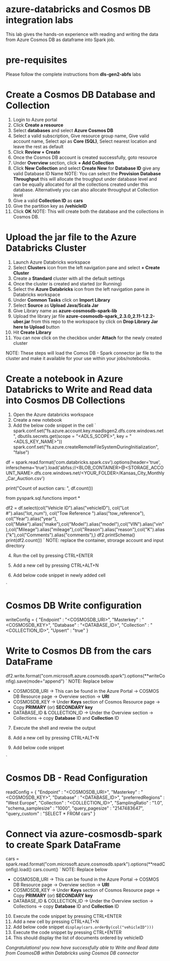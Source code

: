 # azure-databricks and Cosmos DB integration labs
This lab gives the hands-on experience with reading and writing the data from Azure Cosmos DB as dataframe into Spark job.

# pre-requisites
Please follow the complete instructions from **dls-gen2-abfs** labs

# Create a Cosmos DB Database and Collection

1. Login to Azure portal
2. Click **Create a resource**
3. Select **databases** and select **Azure Cosmos DB**
4. Select a valid subscription, Give resource group name, Give valid account name, Select api as **Core (SQL)**, Select nearest location and leave the rest as default
5. Click **Review + Create**
6. Once the Cosmos DB account is created successfully, goto resource
7. Under **Overview** section, click **+ Add Collection**
8. Click **New Collection** and select **Create New** for **Database ID** give any valid Database ID Name
NOTE: You can select the **Provision Database Throughput** this will allocate the troughput under database level and can be equally allocated for all the collections created under this database. 
Alternatively you can also allocate throughput at Collection level
9. Give a valid **Collection ID** as **cars**
10. Give the partition key as **/vehicleID**
11. Click **OK** 
NOTE: This will create both the database and the collections in Cosmos DB.

# Upload the jar file to the Azure Databricks Cluster

1. Launch Azure Databricks workspace
2. Select **Clusters** icon from the left navigation pane and select **+ Create Cluster**
3. Create a **Standard** cluster with all the default settings
4. Once the cluster is created and started (or Running)
5. Select the **Azure Databricks** icon from the left navigation pane in Databricks workspace
6. Under **Common Tasks** click on **Import Library**
7. Select **Source** as **Upload Java/Scala Jar** 
8. Give Library name as **azure-cosmosdb-spark-lib**
9. Upload the library jar file **azure-cosmosdb-spark_2.3.0_2.11-1.2.2-uber.jar** from this repo to the workspace by click on **Drop Library Jar here to Upload** button
10. Hit **Create Library** 
11. You can now click on the checkbox under **Attach** for the newly created cluster 

NOTE: These steps will load the Comos DB - Spark connector jar file to the cluster and make it available for your use within your jobs/notebooks. 

# Create a notebook in Azure Databricks to Write and Read data into Cosmos DB Collections

1. Open the Azure databricks workspace
2. Create a new notebook
3. Add the below code snippet in the cell
`
spark.conf.set("fs.azure.account.key.maadlsgen2.dfs.core.windows.net", dbutils.secrets.get(scope = "<ADLS_SCOPE>", key = "<ADLS_KEY_NAME>"))
spark.conf.set("fs.azure.createRemoteFileSystemDuringInitialization", "false")

df = spark.read.format('com.databricks.spark.csv').options(header='true', inferschema='true').load('abfss://<BLOB_CONTAINER>@<STORAGE_ACCOUNT_NAME>.dfs.core.windows.net/<YOUR_FOLDER>/Kansas_City_Monthly_Car_Auction.csv')

print("Count of auction cars: ", df.count())

from pyspark.sql.functions import *

df2 = df.select(col("Vehicle ID").alias("vehicleID"), col("Lot #").alias("lot_num"), col("Tow Reference ").alias("tow_reference"), col("Year").alias("year"), col("Make").alias("make"),col("Model").alias("model"),col("VIN").alias("vin"),col("Mileage").alias("mileage"),col("Reason").alias("reason"),col("K").alias("k"),col("Comments").alias("comments"),)
df2.printSchema()
print(df2.count())
`
NOTE: replace the container, strorage account and input directory

4. Run the cell by pressing CTRL+ENTER

5. Add a new cell by pressing CTRL+ALT+N
6. Add below code snippet in newly added cell

`
# Cosmos DB Write configuration
writeConfig = {
 "Endpoint" : "<COSMOSDB_URI>",
 "Masterkey" : "<COSMOSDB_KEY>",
 "Database" : "<DATABASE_ID>",
 "Collection" : "<COLLECTION_ID>",
 "Upsert" : "true"
}

# Write to Cosmos DB from the cars DataFrame
df2.write.format("com.microsoft.azure.cosmosdb.spark").options(**writeConfig).save(mode="append")
`
NOTE: Replace below
  * COSMOSDB_URI -> This can be found in the Azure Portal -> COSMOS DB Resource page -> Overview section -> **URI** 
  * COSMOSDB_KEY -> Under **Keys** section of Cosmos Resource page -> Copy **PRIMARY** (or) **SECONDARY key**
  * DATABASE_ID & COLLECTION_ID -> Under the Overview section -> Collections -> copy **Database** ID and **Collection** ID

7. Execute the shell and reveiw the output

8. Add a new cell by pressing CTRL+ALT+N
9. Add below code snippet

`
# Cosmos DB - Read Configuration
readConfig = {
  "Endpoint" : "<COSMOSDB_URI>",
  "Masterkey" : "<COSMOSDB_KEY>",
  "Database" : "<DATABASE_ID>",
  "preferredRegions" : "West Europe",
  "Collection" : "<COLLECTION_ID>",
  "SamplingRatio" : "1.0",
  "schema_samplesize" : "1000",
  "query_pagesize" : "2147483647",
  "query_custom" : "SELECT * FROM cars"
}

# Connect via azure-cosmosdb-spark to create Spark DataFrame
cars = spark.read.format("com.microsoft.azure.cosmosdb.spark").options(**readConfig).load()
cars.count()
`
NOTE: Replace below
  * COSMOSDB_URI -> This can be found in the Azure Portal -> COSMOS DB Resource page -> Overview section -> **URI** 
  * COSMOSDB_KEY -> Under **Keys** section of Cosmos Resource page -> Copy **PRIMARY** (or) **SECONDARY key**
  * DATABASE_ID & COLLECTION_ID -> Under the Overview section -> Collections -> copy **Database** ID and **Collection** ID

10. Execute the code snippet by pressing CTRL+ENTER
11. Add a new cell by pressing CTRL+ALT+N
12. Add below code snippet
`
display(cars.orderBy(col("vehicleID")))
`
13. Execute the code snippet by pressing CTRL+ENTER
14. This should display the list of documents ordered by vehicleID

*Congratulations! you now have successfully able to Write and Read data from CosmosDB within Databricks using Cosmos DB connector*
